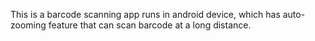 This is a barcode scanning app runs in android device, which has auto-zooming feature that can scan barcode at a long distance.

